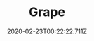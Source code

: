 ---
templateKey: blog-post
featuredpost: false
date: 2020-02-23T00:22:22.711Z
title: Grape
description: A sweet cluster of fruit.
type: fruit
sellPrice: 80
energy: 38
health: 17
featuredimage: /img/Grape.png
tags:
  - fruit
  - seed
  - trellis
  - forageable
  - Summer Seeds
  - Summer Foraging Bundle
  - Vincent
  - jelly
  - wine
  - forageable
---